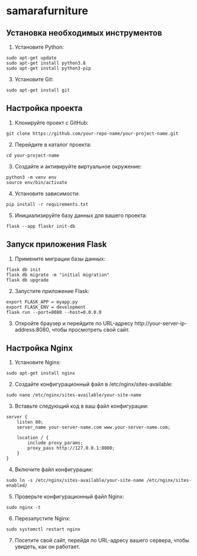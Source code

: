 # samarafurniture
## Установка необходимых инструментов

1. Установите Python:
``` 
sudo apt-get update
sudo apt-get install python3.8
sudo apt-get install python3-pip
```

3. Установите Git:
```
sudo apt-get install git
```

## Настройка проекта

1. Клонируйте проект с GitHub:
```
git clone https://github.com/your-repo-name/your-project-name.git
```

2. Перейдите в каталог проекта:
```
cd your-project-name
```

3. Создайте и активируйте виртуальное окружение:
```
python3 -m venv env
source env/bin/activate
```

4. Установите зависимости:
```
pip install -r requirements.txt
```

5. Инициализируйте базу данных для вашего проекта:
```
flask --app flaskr init-db
```

## Запуск приложения Flask

1. Примените миграции базы данных:
```
flask db init
flask db migrate -m "initial migration"
flask db upgrade
```

2. Запустите приложение Flask:
```
export FLASK_APP = myapp.py
export FLASK_ENV = development
flask run --port=8080 --host=0.0.0.0
```

3. Откройте браузер и перейдите по URL-адресу http://your-server-ip-address:8080, чтобы просмотреть свой сайт.

## Настройка Nginx

1. Установите Nginx:
```
sudo apt-get install nginx
```

2. Создайте конфигурационный файл в /etc/nginx/sites-available:
```
sudo nano /etc/nginx/sites-available/your-site-name
```

3. Вставьте следующий код в ваш файл конфигурации:
```
server {
    listen 80;
    server_name your-server-name.com www.your-server-name.com;

    location / {
        include proxy_params;
        proxy_pass http://127.0.0.1:8080;
    }
}
```

4. Включите файл конфигурации:
```
sudo ln -s /etc/nginx/sites-available/your-site-name /etc/nginx/sites-enabled/
```

5. Проверьте конфигурационный файл Nginx:
```
sudo nginx -t
```

6. Перезапустите Nginx:
```
sudo systemctl restart nginx
```

7. Посетите свой сайт, перейдя по URL-адресу вашего сервера, чтобы увидеть, как он работает.
